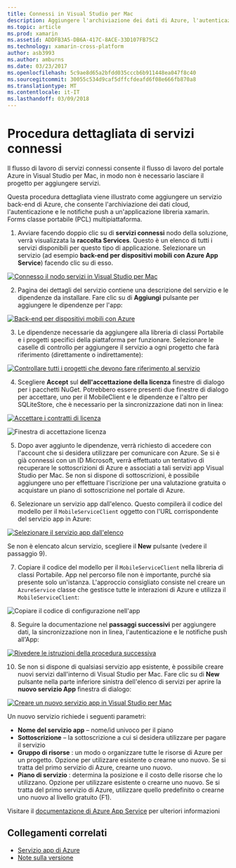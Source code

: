 ```yaml
---
title: Connessi in Visual Studio per Mac
description: Aggiungere l'archiviazione dei dati di Azure, l'autenticazione e le notifiche push App per dispositivi mobili da Visual Studio per Mac
ms.topic: article
ms.prod: xamarin
ms.assetid: ADDFB3A5-DB6A-417C-8ACE-33D107FB75C2
ms.technology: xamarin-cross-platform
author: asb3993
ms.author: amburns
ms.date: 03/23/2017
ms.openlocfilehash: 5c9ae8d65a2bfdd035cccb6b911448ea047f8c40
ms.sourcegitcommit: 30055c534d9caf5dffcfdeafd6f08e666fb870a8
ms.translationtype: MT
ms.contentlocale: it-IT
ms.lasthandoff: 03/09/2018
---
```

# <a name="connected-services-walkthrough"></a>Procedura dettagliata di servizi connessi

Il flusso di lavoro di servizi connessi consente il flusso di lavoro del portale Azure in Visual Studio per Mac, in modo non è necessario lasciare il progetto per aggiungere servizi.

Questa procedura dettagliata viene illustrato come aggiungere un servizio back-end di Azure, che consente l'archiviazione dei dati cloud, l'autenticazione e le notifiche push a un'applicazione libreria xamarin. Forms classe portabile (PCL) multipiattaforma.


1.  Avviare facendo doppio clic su di **servizi connessi** nodo della soluzione, verrà visualizzata la **raccolta Services**.
  Questo è un elenco di tutti i servizi disponibili per questo tipo di applicazione. Selezionare un servizio (ad esempio **back-end per dispositivi mobili con Azure App Service**) facendo clic su di esso.

  [![](connected-services-images/image001-sml.png "Connesso il nodo servizi in Visual Studio per Mac")](connected-services-images/image001.png#lightbox)

2. Pagina dei dettagli del servizio contiene una descrizione del servizio e le dipendenze da installare.
  Fare clic su di **Aggiungi** pulsante per aggiungere le dipendenze per l'app:

  [![](connected-services-images/image002-sml.png "Back-end per dispositivi mobili con Azure")](connected-services-images/image002.png#lightbox)

3. Le dipendenze necessarie da aggiungere alla libreria di classi Portabile e i progetti specifici della piattaforma per funzionare.
  Selezionare le caselle di controllo per aggiungere il servizio a ogni progetto che farà riferimento (direttamente o indirettamente):

  [![](connected-services-images/image003-sml.png "Controllare tutti i progetti che devono fare riferimento al servizio")](connected-services-images/image003.png#lightbox)

4. Scegliere **Accept** sul **dell'accettazione della licenza** finestre di dialogo per i pacchetti NuGet.
  Potrebbero essere presenti due finestre di dialogo per accettare, uno per il MobileClient e le dipendenze e l'altro per SQLiteStore, che è necessario per la sincronizzazione dati non in linea:

  [![](connected-services-images/image004-sml.png "Accettare i contratti di licenza")](connected-services-images/image004.png#lightbox)

  ![](connected-services-images/image005.png "Finestra di accettazione licenza")

5. Dopo aver aggiunto le dipendenze, verrà richiesto di accedere con l'account che si desidera utilizzare per comunicare con Azure.
  Se si è già connessi con un ID Microsoft, verrà effettuato un tentativo di recuperare le sottoscrizioni di Azure e associati a tali servizi app Visual Studio per Mac. Se non si dispone di sottoscrizioni, è possibile aggiungere uno per effettuare l'iscrizione per una valutazione gratuita o acquistare un piano di sottoscrizione nel portale di Azure.

6. Selezionare un servizio app dall'elenco. Questo compilerà il codice del modello per il `MobileServiceClient` oggetto con l'URL corrispondente del servizio app in Azure:

  [![](connected-services-images/image006-sml.png "Selezionare il servizio app dall'elenco")](connected-services-images/image006.png#lightbox)

  Se non è elencato alcun servizio, scegliere il **New** pulsante (vedere il passaggio 9).

7. Copiare il codice del modello per il `MobileServiceClient` nella libreria di classi Portabile. App nel percorso file non è importante, purché sia presente solo un'istanza.
  L'approccio consigliato consiste nel creare un `AzureService` classe che gestisce tutte le interazioni di Azure e utilizza il `MobileServiceClient`:

  ![](connected-services-images/image007.png "Copiare il codice di configurazione nell'app")

8. Seguire la documentazione nel **passaggi successivi** per aggiungere dati, la sincronizzazione non in linea, l'autenticazione e le notifiche push all'App:

  [![](connected-services-images/image008-sml.png "Rivedere le istruzioni della procedura successiva")](connected-services-images/image008.png#lightbox)

10. Se non si dispone di qualsiasi servizio app esistente, è possibile creare nuovi servizi dall'interno di Visual Studio per Mac.
  Fare clic su di **New** pulsante nella parte inferiore sinistra dell'elenco di servizi per aprire la **nuovo servizio App** finestra di dialogo:

  [![](connected-services-images/image009-sml.png "Creare un nuovo servizio app in Visual Studio per Mac")](connected-services-images/image009.png#lightbox)

Un nuovo servizio richiede i seguenti parametri:

-   **Nome del servizio app** – nome/id univoco per il piano
-   **Sottoscrizione** – la sottoscrizione a cui si desidera utilizzare per pagare il servizio
-   **Gruppo di risorse** : un modo o organizzare tutte le risorse di Azure per un progetto. Opzione per utilizzare esistente o crearne uno nuovo. Se si tratta del primo servizio di Azure, crearne uno nuovo.
-   **Piano di servizio** : determina la posizione e il costo delle risorse che lo utilizzano. Opzione per utilizzare esistente o crearne uno nuovo. Se si tratta del primo servizio di Azure, utilizzare quello predefinito o crearne uno nuovo al livello gratuito (F1).

Visitare il [documentazione di Azure App Service](https://docs.microsoft.com/azure/app-service/) per ulteriori informazioni


## <a name="related-links"></a>Collegamenti correlati

- [Servizio app di Azure](https://docs.microsoft.com/en-us/azure/app-service/)
- [Note sulla versione](https://developer.xamarin.com/releases/studio/xamarin.studio_6.2/xamarin.studio_6.2/#Connected_Services)
